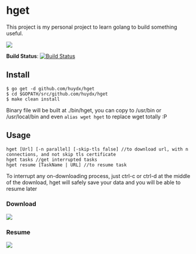 # hget

This project is my personal project to learn golang to build something useful.

![](https://i.gyazo.com/641166ab79e196e35d1a0ef3f9befd80.png)



**Build Status**: [![Build Status](https://travis-ci.org/huydx/hget.svg?branch=master)](https://travis-ci.org/huydx/hget)

## Install

```
$ go get -d github.com/huydx/hget
$ cd $GOPATH/src/github.com/huydx/hget
$ make clean install
```

Binary file will be built at ./bin/hget, you can copy to /usr/bin or /usr/local/bin and even `alias wget hget` to replace wget totally :P

## Usage

```
hget [Url] [-n parallel] [-skip-tls false] //to download url, with n connections, and not skip tls certificate
hget tasks //get interrupted tasks
hget resume [TaskName | URL] //to resume task
```

To interrupt any on-downloading process, just ctrl-c or ctrl-d at the middle of the download, hget will safely save your data and you will be able to resume later

### Download
![](https://i.gyazo.com/89009c7f02fea8cb4cbf07ee5b75da0a.gif)

### Resume
![](https://i.gyazo.com/caa69808f6377421cb2976f323768dc4.gif)


